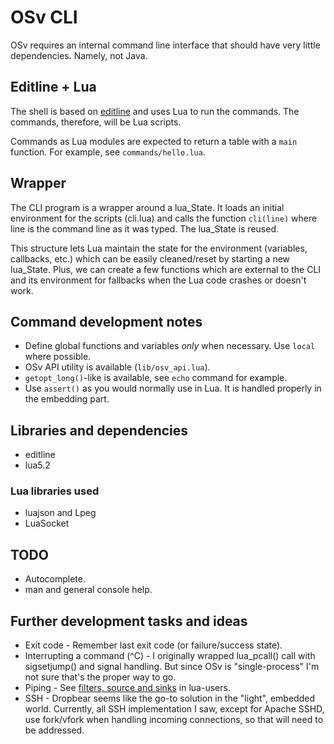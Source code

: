 OSv CLI
=======

OSv requires an internal command line interface that should have very little
dependencies. Namely, not Java.

Editline + Lua
--------------

The shell is based on [editline](http://thrysoee.dk/editline/) and uses Lua to
run the commands. The commands, therefore, will be Lua scripts.

Commands as Lua modules are expected to return a table with a `main` function.
For example, see `commands/hello.lua`.

Wrapper
-------

The CLI program is a wrapper around a lua_State. It loads an initial
environment for the scripts (cli.lua) and calls the function `cli(line)` where
line is the command line as it was typed. The lua_State is reused.

This structure lets Lua maintain the state for the environment (variables,
callbacks, etc.) which can be easily cleaned/reset by starting a new lua_State.
Plus, we can create a few functions which are external to the CLI and its
environment for fallbacks when the Lua code crashes or doesn't work.

Command development notes
-------------------------

* Define global functions and variables *only* when necessary. Use `local`
  where possible.
* OSv API utility is available (`lib/osv_api.lua`).
* `getopt_long()`-like is available, see `echo` command for example.
* Use `assert()` as you would normally use in Lua. It is handled properly in
	the embedding part.

Libraries and dependencies
--------------------------

* editline
* lua5.2

### Lua libraries used

* luajson and Lpeg
* LuaSocket

TODO
----

* Autocomplete.
* man and general console help.

Further development tasks and ideas
-----------------------------------

* Exit code - Remember last exit code (or failure/success state).
* Interrupting a command (^C) - I originally wrapped lua_pcall() call with
  sigsetjump() and signal handling. But since OSv is "single-process" I'm not
  sure that's the proper way to go.
* Piping - See [filters, source and sinks](http://lua-users.org/wiki/FiltersSourcesAndSinks) in lua-users.
* SSH - Dropbear seems like the go-to solution in the "light", embedded world.
  Currently, all SSH implementation I saw, except for Apache SSHD, use
  fork/vfork when handling incoming connections, so that will need to be
  addressed.
